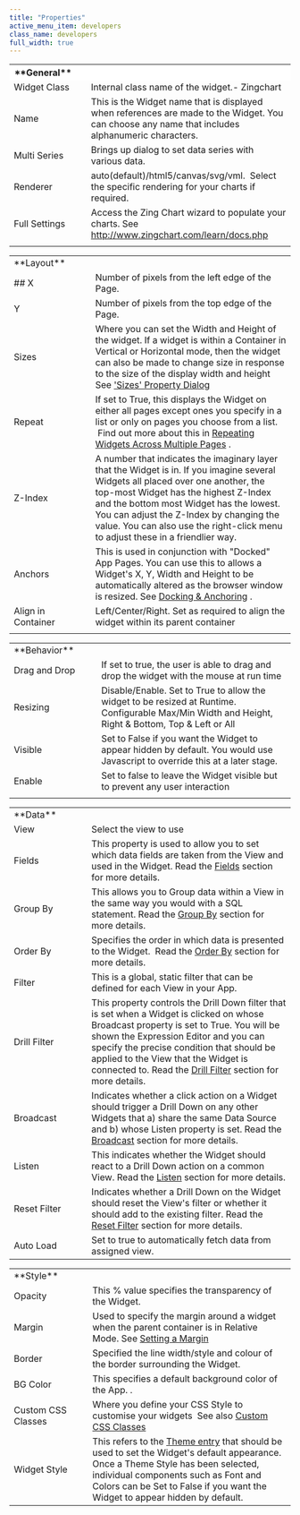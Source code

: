 ```yaml
---
title: "Properties"
active_menu_item: developers
class_name: developers
full_width: true
---
```



<table>
<tr>
<th style="vertical-align:top; width:138px; background-color:#ffffff;">
<a id="general"> </a> **General**

</th>
<th style="vertical-align:top; width:21px; background-color:#ffffff;">
</th>
<th style="vertical-align:top; width:782px; background-color:#ffffff;">
</th>
</tr>
<tr>
<td width="138">
Widget Class

</td>
<td width="21">
</td>
<td width="782">
Internal class name of the widget.- Zingchart

</td>
</tr>
<tr>
<td width="138">
Name

</td>
<td width="21">
</td>
<td width="782">
This is the Widget name that is displayed when references are made to the Widget. You can choose any name that includes alphanumeric characters.

</td>
</tr>
<tr>
<td width="138">
Multi Series

</td>
<td width="21">
</td>
<td width="782">
Brings up dialog to set data series with various data.

</td>
</tr>
<tr>
<td width="138">
Renderer

</td>
<td width="21">
</td>
<td width="782">
auto(default)/html5/canvas/svg/vml.  Select the specific rendering for your charts if required.

</td>
</tr>
<tr>
<td width="138">
Full Settings

</td>
<td width="21">
</td>
<td width="782">
  Access the Zing Chart wizard to populate your charts. See <a href="http://www.zingchart.com/learn/docs.php">http://www.zingchart.com/learn/docs.php</a>

</td>
</tr>
<tr>
<td width="138">
</td>
<td width="21">
</td>
<td width="782">
</td>
</tr>
</table>
<table>
<tr>
<td width="137">
<a id="layout"> </a> **Layout**

</td>
<td width="23">
</td>
<td width="782">
</td>
</tr>
<tr>
<td width="137">
## X

</td>
<td width="23">
</td>
<td width="782">
Number of pixels from the left edge of the Page.

</td>
</tr>
<tr>
<td width="137">
Y

</td>
<td width="23">
</td>
<td width="782">
Number of pixels from the top edge of the Page.

</td>
</tr>
<tr>
<td width="137">
Sizes

</td>
<td width="23">
</td>
<td width="782">
  Where you can set the Width and Height of the widget. If a widget is within a Container in Vertical or Horizontal mode, then the widget can also be made to change size in response to the size of the display width and height See <a href="/developers/user-guide/product-guide/content-and-app-layout/responsive-adaptive-fluid-design/sizes-property-dialog">'Sizes' Property Dialog</a>

</td>
</tr>
<tr>
<td width="137">
Repeat

</td>
<td width="23">
</td>
<td width="782">
  If set to True, this displays the Widget on either all pages except ones you specify in a list or only on pages you choose from a list.  Find out more about this in <a href="/developers/user-guide/product-guide/content-and-app-layout/editing-and-laying-out-reference/repeating-widgets-across-multi">Repeating Widgets Across Multiple Pages</a> .

</td>
</tr>
<tr>
<td width="137">
Z-Index

</td>
<td width="23">
</td>
<td width="782">
A number that indicates the imaginary layer that the Widget is in. If you imagine several Widgets all placed over one another, the top-most Widget has the highest Z-Index and the bottom most Widget has the lowest. You can adjust the Z-Index by changing the value. You can also use the right-click menu to adjust these in a friendlier way.

</td>
</tr>
<tr>
<td width="137">
Anchors

</td>
<td width="23">
</td>
<td width="782">
  This is used in conjunction with "Docked" App Pages. You can use this to allows a Widget's X, Y, Width and Height to be automatically altered as the browser window is resized. See <a href="/developers/user-guide/product-guide/content-and-app-layout/editing-and-laying-out-reference/widget-anchoring">Docking & Anchoring</a> .

</td>
</tr>
<tr>
<td width="137">
Align in Container

</td>
<td width="23">
</td>
<td width="782">
Left/Center/Right. Set as required to align the widget within its parent container

</td>
</tr>
<tr>
<td width="137">
</td>
<td width="23">
</td>
<td width="782">
</td>
</tr>
</table>
<table>
<tr>
<td width="135">
<a id="behavior"> </a> **Behavior**

</td>
<td width="25">
</td>
<td width="782">
</td>
</tr>
<tr>
<td width="135">
Drag and Drop

</td>
<td width="25">
</td>
<td width="782">
If set to true, the user is able to drag and drop the widget with the mouse at run time

</td>
</tr>
<tr>
<td width="135">
Resizing

</td>
<td width="25">
</td>
<td width="782">
Disable/Enable. Set to True to allow the widget to be resized at Runtime. Configurable Max/Min Width and Height, Right & Bottom, Top & Left or All

</td>
</tr>
<tr>
<td width="135">
Visible

</td>
<td width="25">
</td>
<td width="782">
Set to False if you want the Widget to appear hidden by default. You would use Javascript to override this at a later stage.

</td>
</tr>
<tr>
<td width="135">
Enable

</td>
<td width="25">
</td>
<td width="782">
Set to false to leave the Widget visible but to prevent any user interaction

</td>
</tr>
<tr>
<td width="135">
</td>
<td width="25">
</td>
<td width="782">
</td>
</tr>
</table>
<table>
<tr>
<td width="135">
<a id="data"> </a> **Data**

</td>
<td width="25">
</td>
<td width="782">
</td>
</tr>
<tr>
<td width="135">
View

</td>
<td width="25">
</td>
<td width="782">
Select the view to use

</td>
</tr>
<tr>
<td width="135">
Fields

</td>
<td width="25">
</td>
<td width="782">
  This property is used to allow you to set which data fields are taken from the View and used in the Widget. Read the <a href="/developers/user-guide/product-guide/advanced-features/data-integration-reporting-dashboards/data-section-properties/fields/">Fields</a> section for more details.

</td>
</tr>
<tr>
<td width="135">
Group By

</td>
<td width="25">
</td>
<td width="782">
  This allows you to Group data within a View in the same way you would with a SQL statement. Read the <a href="/developers/user-guide/product-guide/advanced-features/data-integration-reporting-dashboards/data-section-properties/fiieldsgroup-by">Group By</a> section for more details.

</td>
</tr>
<tr>
<td width="135">
Order By

</td>
<td width="25">
</td>
<td width="782">
  Specifies the order in which data is presented to the Widget.  Read the <a href="/developers/user-guide/product-guide/advanced-features/data-integration-reporting-dashboards/data-section-properties/order-by">Order By</a> section for more details.

</td>
</tr>
<tr>
<td width="135">
Filter

</td>
<td width="25">
</td>
<td width="782">
This is a global, static filter that can be defined for each View in your App.

</td>
</tr>
<tr>
<td width="135">
Drill Filter

</td>
<td width="25">
</td>
<td width="782">
  This property controls the Drill Down filter that is set when a Widget is clicked on whose Broadcast property is set to True. You will be shown the Expression Editor and you can specify the precise condition that should be applied to the View that the Widget is connected to. Read the <a href="/developers/user-guide/product-guide/advanced-features/data-integration-reporting-dashboards/data-section-properties/drill-filter">Drill Filter</a> section for more details.

</td>
</tr>
<tr>
<td width="135">
Broadcast

</td>
<td width="25">
</td>
<td width="782">
  Indicates whether a click action on a Widget should trigger a Drill Down on any other Widgets that a) share the same Data Source and b) whose Listen property is set. Read the <a href="/developers/user-guide/product-guide/advanced-features/data-integration-reporting-dashboards/data-section-properties/broadcast">Broadcast</a> section for more details.

</td>
</tr>
<tr>
<td width="135">
Listen

</td>
<td width="25">
</td>
<td width="782">
  This indicates whether the Widget should react to a Drill Down action on a common View. Read the <a href="/developers/user-guide/product-guide/advanced-features/data-integration-reporting-dashboards/data-section-properties/listen">Listen</a> section for more details.

</td>
</tr>
<tr>
<td width="135">
Reset Filter

</td>
<td width="25">
</td>
<td width="782">
  Indicates whether a Drill Down on the Widget should reset the View's filter or whether it should add to the existing filter. Read the <a href="/developers/user-guide/product-guide/advanced-features/data-integration-reporting-dashboards/data-section-properties/reset-filter">Reset Filter</a> section for more details.

</td>
</tr>
<tr>
<td width="135">
Auto Load

</td>
<td width="25">
</td>
<td width="782">
Set to true to automatically fetch data from assigned view.

</td>
</tr>
</table>
<table>
<tr>
<td width="150">
<a id="style"> </a> **Style**

</td>
<td width="10">
</td>
<td width="782">
</td>
</tr>
<tr>
<td width="150">
Opacity

</td>
<td width="10">
</td>
<td width="782">
This % value specifies the transparency of the Widget.

</td>
</tr>
<tr>
<td width="150">
Margin

</td>
<td width="10">
</td>
<td width="782">
  Used to specify the margin around a widget when the parent container is in Relative Mode. See <a href="/developers/user-guide/product-guide/content-and-app-layout/introduction/setting-a-margin">Setting a Margin</a>

</td>
</tr>
<tr>
<td width="150">
Border

</td>
<td width="10">
</td>
<td width="782">
Specified the line width/style and colour of the border surrounding the Widget.

</td>
</tr>
<tr>
<td width="150">
BG Color

</td>
<td width="10">
</td>
<td width="782">
This specifies a default background color of the App. .

</td>
</tr>
<tr>
<td width="150">
Custom CSS Classes

</td>
<td width="10">
</td>
<td width="782">
  Where you define your CSS Style to customise your widgets  See also <a href="/developers/user-guide/product-guide/advanced-features/custom-css-classes/">Custom CSS Classes</a>

</td>
</tr>
<tr>
<td width="150">
Widget Style

</td>
<td width="10">
</td>
<td width="782">
  This refers to the <a href="/developers/user-guide/product-guide/content-and-app-layout/introduction/themes-styles/themesmanage">Theme entry</a> that should be used to set the Widget's default appearance. Once a Theme Style has been selected, individual components such as Font and Colors can be Set to False if you want the Widget to appear hidden by default.

</td>
</tr>
</table>

